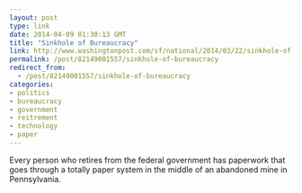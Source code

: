 ```yaml
---
layout: post
type: link
date: 2014-04-09 01:30:13 GMT
title: "Sinkhole of Bureaucracy"
link: http://www.washingtonpost.com/sf/national/2014/03/22/sinkhole-of-bureaucracy/
permalink: /post/82149001557/sinkhole-of-bureaucracy
redirect_from: 
  - /post/82149001557/sinkhole-of-bureaucracy
categories:
- politics
- bureaucracy
- government
- reitrement
- technology
- paper
---
```

<p>Every person who retires from the federal government has paperwork that goes through a totally paper system in the middle of an abandoned mine in Pennsylvania.</p>